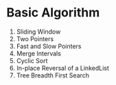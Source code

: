 # Basic Algorithm
1. Sliding Window
2. Two Pointers
3. Fast and Slow Pointers
4. Merge Intervals
5. Cyclic Sort
6. In-place Reversal of a LinkedList
7. Tree Breadth First Search